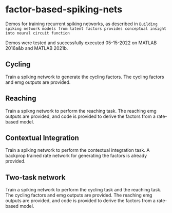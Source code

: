 # factor-based-spiking-nets

Demos for training recurrent spiking networks, as described in `Building spiking network models from latent factors provides conceptual insight into neural circuit function`

Demos were tested and successfully executed 05-15-2022 on MATLAB 2016a&b and MATLAB 2021b.

## Cycling

Train a spiking network to generate the cycling factors. The cycling factors and emg outputs are provided.

## Reaching 

Train a spikng network to perform the reaching task. The reaching emg outputs are provided, and code is provided to derive the factors from a rate-based model.

## Contextual Integration

Train a spiking network to perform the contextual integration task. A backprop trained rate network for generating the factors is already provided.

## Two-task network

Train a spiking network to perform the cycling task and the reaching task. The cycling factors and emg outputs are provided. The reaching emg outputs are provided, and code is provided to derive the factors from a rate-based model.
